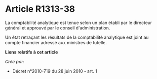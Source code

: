 # Article R1313-38

La comptabilité analytique est tenue selon un plan établi par le directeur général et approuvé par le conseil
d'administration.

Un état retraçant les résultats de la comptabilité analytique est joint au compte financier adressé aux ministres de tutelle.

**Liens relatifs à cet article**

_Créé par_:

  - Décret n°2010-719 du 28 juin 2010 - art. 1
